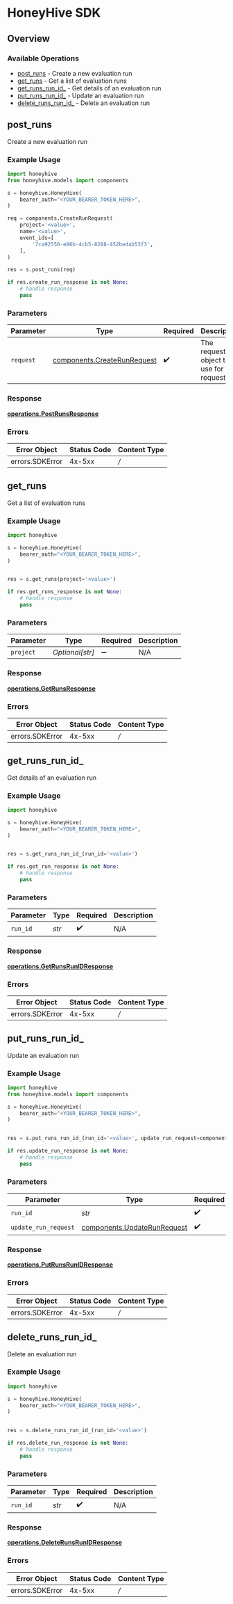# HoneyHive SDK


## Overview

### Available Operations

* [post_runs](#post_runs) - Create a new evaluation run
* [get_runs](#get_runs) - Get a list of evaluation runs
* [get_runs_run_id_](#get_runs_run_id_) - Get details of an evaluation run
* [put_runs_run_id_](#put_runs_run_id_) - Update an evaluation run
* [delete_runs_run_id_](#delete_runs_run_id_) - Delete an evaluation run

## post_runs

Create a new evaluation run

### Example Usage

```python
import honeyhive
from honeyhive.models import components

s = honeyhive.HoneyHive(
    bearer_auth="<YOUR_BEARER_TOKEN_HERE>",
)

req = components.CreateRunRequest(
    project='<value>',
    name='<value>',
    event_ids=[
        '7ca92550-e86b-4cb5-8288-452bedab53f3',
    ],
)

res = s.post_runs(req)

if res.create_run_response is not None:
    # handle response
    pass

```

### Parameters

| Parameter                                                                  | Type                                                                       | Required                                                                   | Description                                                                |
| -------------------------------------------------------------------------- | -------------------------------------------------------------------------- | -------------------------------------------------------------------------- | -------------------------------------------------------------------------- |
| `request`                                                                  | [components.CreateRunRequest](../../models/components/createrunrequest.md) | :heavy_check_mark:                                                         | The request object to use for the request.                                 |


### Response

**[operations.PostRunsResponse](../../models/operations/postrunsresponse.md)**
### Errors

| Error Object    | Status Code     | Content Type    |
| --------------- | --------------- | --------------- |
| errors.SDKError | 4x-5xx          | */*             |

## get_runs

Get a list of evaluation runs

### Example Usage

```python
import honeyhive

s = honeyhive.HoneyHive(
    bearer_auth="<YOUR_BEARER_TOKEN_HERE>",
)


res = s.get_runs(project='<value>')

if res.get_runs_response is not None:
    # handle response
    pass

```

### Parameters

| Parameter          | Type               | Required           | Description        |
| ------------------ | ------------------ | ------------------ | ------------------ |
| `project`          | *Optional[str]*    | :heavy_minus_sign: | N/A                |


### Response

**[operations.GetRunsResponse](../../models/operations/getrunsresponse.md)**
### Errors

| Error Object    | Status Code     | Content Type    |
| --------------- | --------------- | --------------- |
| errors.SDKError | 4x-5xx          | */*             |

## get_runs_run_id_

Get details of an evaluation run

### Example Usage

```python
import honeyhive

s = honeyhive.HoneyHive(
    bearer_auth="<YOUR_BEARER_TOKEN_HERE>",
)


res = s.get_runs_run_id_(run_id='<value>')

if res.get_run_response is not None:
    # handle response
    pass

```

### Parameters

| Parameter          | Type               | Required           | Description        |
| ------------------ | ------------------ | ------------------ | ------------------ |
| `run_id`           | *str*              | :heavy_check_mark: | N/A                |


### Response

**[operations.GetRunsRunIDResponse](../../models/operations/getrunsrunidresponse.md)**
### Errors

| Error Object    | Status Code     | Content Type    |
| --------------- | --------------- | --------------- |
| errors.SDKError | 4x-5xx          | */*             |

## put_runs_run_id_

Update an evaluation run

### Example Usage

```python
import honeyhive
from honeyhive.models import components

s = honeyhive.HoneyHive(
    bearer_auth="<YOUR_BEARER_TOKEN_HERE>",
)


res = s.put_runs_run_id_(run_id='<value>', update_run_request=components.UpdateRunRequest())

if res.update_run_response is not None:
    # handle response
    pass

```

### Parameters

| Parameter                                                                  | Type                                                                       | Required                                                                   | Description                                                                |
| -------------------------------------------------------------------------- | -------------------------------------------------------------------------- | -------------------------------------------------------------------------- | -------------------------------------------------------------------------- |
| `run_id`                                                                   | *str*                                                                      | :heavy_check_mark:                                                         | N/A                                                                        |
| `update_run_request`                                                       | [components.UpdateRunRequest](../../models/components/updaterunrequest.md) | :heavy_check_mark:                                                         | N/A                                                                        |


### Response

**[operations.PutRunsRunIDResponse](../../models/operations/putrunsrunidresponse.md)**
### Errors

| Error Object    | Status Code     | Content Type    |
| --------------- | --------------- | --------------- |
| errors.SDKError | 4x-5xx          | */*             |

## delete_runs_run_id_

Delete an evaluation run

### Example Usage

```python
import honeyhive

s = honeyhive.HoneyHive(
    bearer_auth="<YOUR_BEARER_TOKEN_HERE>",
)


res = s.delete_runs_run_id_(run_id='<value>')

if res.delete_run_response is not None:
    # handle response
    pass

```

### Parameters

| Parameter          | Type               | Required           | Description        |
| ------------------ | ------------------ | ------------------ | ------------------ |
| `run_id`           | *str*              | :heavy_check_mark: | N/A                |


### Response

**[operations.DeleteRunsRunIDResponse](../../models/operations/deleterunsrunidresponse.md)**
### Errors

| Error Object    | Status Code     | Content Type    |
| --------------- | --------------- | --------------- |
| errors.SDKError | 4x-5xx          | */*             |
